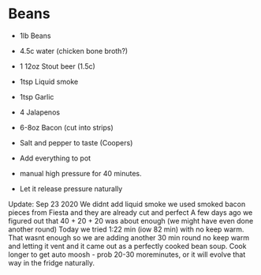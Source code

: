# Beans #
- 1lb Beans
- 4.5c water (chicken bone broth?)
- 1 12oz Stout beer (1.5c)
- 1tsp Liquid smoke
- 1tsp Garlic
- 4 Jalapenos
- 6-8oz Bacon (cut into strips)
- Salt and pepper to taste (Coopers)


- Add everything to pot
- manual high pressure for 40 minutes.
- Let it release pressure naturally


Update: Sep 23 2020
We didnt add liquid smoke we used smoked bacon pieces from Fiesta and they are already cut and perfect
A few days ago we figured out that 40 + 20 + 20 was about enough (we might have even done another round)
Today we tried 1:22 min (iow 82 min) with no keep warm.  That wasnt enough so we are adding another 30 min round no keep warm and letting it vent and it came out as a perfectly cooked bean soup.  Cook longer to get auto moosh - prob 20-30 moreminutes, or it will evolve that way in the fridge naturally.